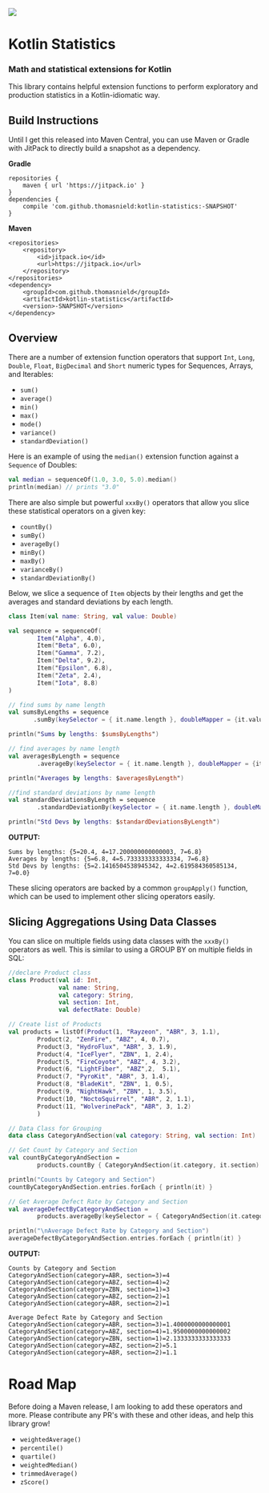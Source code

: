 ![](http://i.imgur.com/ONh78s7.png) 
# Kotlin Statistics
### Math and statistical extensions for Kotlin

This library contains helpful extension functions to perform exploratory and production statistics in a Kotlin-idiomatic way.

## Build Instructions

Until I get this released into Maven Central, you can use Maven or Gradle with JitPack to directly build a snapshot as a dependency.

**Gradle**

```
repositories {		
    maven { url 'https://jitpack.io' }
}
dependencies {
    compile 'com.github.thomasnield:kotlin-statistics:-SNAPSHOT'
}
```

**Maven**

```
<repositories>
    <repository>
        <id>jitpack.io</id>
        <url>https://jitpack.io</url>
    </repository>
</repositories>
<dependency>
    <groupId>com.github.thomasnield</groupId>
    <artifactId>kotlin-statistics</artifactId>
    <version>-SNAPSHOT</version>
</dependency>
```

## Overview

There are a number of extension function operators that support `Int`, `Long`, `Double`, `Float`, `BigDecimal` and `Short` numeric types for Sequences, Arrays, and Iterables:

* `sum()`
* `average()`
* `min()`
* `max()`
* `mode()`
* `variance()`
* `standardDeviation()`

Here is an example of using the `median()` extension function against a `Sequence` of Doubles:

```kotlin
val median = sequenceOf(1.0, 3.0, 5.0).median() 
println(median) // prints "3.0"
```

There are also simple but powerful `xxxBy()` operators that allow you slice these statistical operators on a given key:

* `countBy()`
* `sumBy()`
* `averageBy()`
* `minBy()`
* `maxBy()`
* `varianceBy()`
* `standardDeviationBy()`

Below, we slice a sequence of `Item` objects by their lengths and get the averages and standard deviations by each length.

```kotlin
class Item(val name: String, val value: Double)

val sequence = sequenceOf(
        Item("Alpha", 4.0),
        Item("Beta", 6.0),
        Item("Gamma", 7.2),
        Item("Delta", 9.2),
        Item("Epsilon", 6.8),
        Item("Zeta", 2.4),
        Item("Iota", 8.8)
)

// find sums by name length
val sumsByLengths = sequence
       .sumBy(keySelector = { it.name.length }, doubleMapper = {it.value} )

println("Sums by lengths: $sumsByLengths") 

// find averages by name length
val averagesByLength = sequence
        .averageBy(keySelector = { it.name.length }, doubleMapper = {it.value})

println("Averages by lengths: $averagesByLength") 

//find standard deviations by name length
val standardDeviationsByLength = sequence
        .standardDeviationBy(keySelector = { it.name.length }, doubleMapper = {it.value}) 

println("Std Devs by lengths: $standardDeviationsByLength")
```

**OUTPUT:**

```
Sums by lengths: {5=20.4, 4=17.200000000000003, 7=6.8}
Averages by lengths: {5=6.8, 4=5.733333333333334, 7=6.8}
Std Devs by lengths: {5=2.1416504538945342, 4=2.619584360585134, 7=0.0}
```

These slicing operators are backed by a common `groupApply()` function, which can be used to implement other slicing operators easily. 


## Slicing Aggregations Using Data Classes

You can slice on multiple fields using data classes with the `xxxBy()` operators as well. This is similar to using a GROUP BY on multiple fields in SQL:

```kotlin
//declare Product class
class Product(val id: Int,
              val name: String,
              val category: String,
              val section: Int,
              val defectRate: Double)

// Create list of Products
val products = listOf(Product(1, "Rayzeon", "ABR", 3, 1.1),
        Product(2, "ZenFire", "ABZ", 4, 0.7),
        Product(3, "HydroFlux", "ABR", 3, 1.9),
        Product(4, "IceFlyer", "ZBN", 1, 2.4),
        Product(5, "FireCoyote", "ABZ", 4, 3.2),
        Product(6, "LightFiber", "ABZ",2,  5.1),
        Product(7, "PyroKit", "ABR", 3, 1.4),
        Product(8, "BladeKit", "ZBN", 1, 0.5),
        Product(9, "NightHawk", "ZBN", 1, 3.5),
        Product(10, "NoctoSquirrel", "ABR", 2, 1.1),
        Product(11, "WolverinePack", "ABR", 3, 1.2)
        )

// Data Class for Grouping
data class CategoryAndSection(val category: String, val section: Int)

// Get Count by Category and Section
val countByCategoryAndSection =
        products.countBy { CategoryAndSection(it.category, it.section) }

println("Counts by Category and Section")
countByCategoryAndSection.entries.forEach { println(it) }

// Get Average Defect Rate by Category and Section
val averageDefectByCategoryAndSection =
        products.averageBy(keySelector = { CategoryAndSection(it.category, it.section) }, doubleMapper = { it.defectRate })

println("\nAverage Defect Rate by Category and Section")
averageDefectByCategoryAndSection.entries.forEach { println(it) }
```

**OUTPUT:**

```
Counts by Category and Section
CategoryAndSection(category=ABR, section=3)=4
CategoryAndSection(category=ABZ, section=4)=2
CategoryAndSection(category=ZBN, section=1)=3
CategoryAndSection(category=ABZ, section=2)=1
CategoryAndSection(category=ABR, section=2)=1

Average Defect Rate by Category and Section
CategoryAndSection(category=ABR, section=3)=1.4000000000000001
CategoryAndSection(category=ABZ, section=4)=1.9500000000000002
CategoryAndSection(category=ZBN, section=1)=2.1333333333333333
CategoryAndSection(category=ABZ, section=2)=5.1
CategoryAndSection(category=ABR, section=2)=1.1
```

# Road Map


Before doing a Maven release, I am looking to add these operators and more. Please contribute any PR's with these and other ideas, and help this library grow!

* `weightedAverage()`
* `percentile()`
* `quartile()`
* `weightedMedian()`
* `trimmedAverage()`
* `zScore()`



